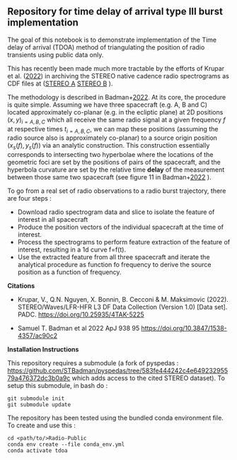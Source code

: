 ## Repository for time delay of arrival type III burst implementation

The goal of this notebook is to demonstrate implementation of the Time delay of arrival (TDOA) method of triangulating the position of radio transients using public data only. 

This has recently been made much more tractable by the efforts of Krupar et al. ([2022](https://doi.org/10.25935/4tak-5225))  in archiving the STEREO native cadence radio spectrograms as CDF files at ([STEREO A](https://cdaweb.gsfc.nasa.gov/pub/data/stereo/ahead/l3/waves/) [STEREO B](https://cdaweb.gsfc.nasa.gov/pub/data/stereo/behind/l3/waves/) ).

The methodology is described in Badman+[2022](https://ui.adsabs.harvard.edu/abs/2022ApJ...938...95B/abstract). At its core, the procedure is quite simple. Assuming we have three spacecraft (e.g. A, B and C) located approximately co-planar (e.g. in the ecliptic plane) at 2D positions $(x,y)_{i={A,B,C}}$ which all receive the same radio signal at a given frequency $f$ at respective times $t_{i={A,B,C}}$, we can map these positions (assuming the radio source also is approximately co-planar) to a source origin position $(x_s(f),y_s(f))$ via an analytic construction. This construction essentially corresponds to intersecting two hyperbolae where the locations of the geometric foci are set by the positions of pairs of the spacecraft, and the hyperbola curvature are set by the relative time __delay__ of the measurement between those same two spacecraft  (see figure 11 in Badman+[2022](https://ui.adsabs.harvard.edu/abs/2022ApJ...938...95B/abstract) ).

To go from a real set of radio observations to a radio burst trajectory, there are four steps :

* Download radio spectrogram data and slice to isolate the feature of interest in all spacecraft
* Produce the position vectors of the individual spacecraft at the time of interest.
* Process the spectrograms to perform feature extraction of the feature of interest, resulting in a 1d curve f=f(t).
* Use the extracted feature from all three spacecraft and iterate the analytical procedure as function fo frequency to derive the source position as a function of frequency.

__Citations__

* Krupar, V., Q.N. Nguyen, X. Bonnin, B. Cecconi & M. Maksimovic (2022). STEREO/Waves/LFR-HFR L3 DF Data Collection (Version 1.0) [Data set]. PADC. https://doi.org/10.25935/4TAK-5225

* Samuel T. Badman et al 2022 ApJ 938 95 https://doi.org/10.3847/1538-4357/ac90c2

__Installation Instructions__

This repository requires a submodule (a fork of pyspedas : https://github.com/STBadman/pyspedas/tree/583fe444242c4e64923295579a476372dc3b0a9c which adds access to the cited STEREO dataset). To setup this submodule, in bash do : 

``` 
git submodule init
git submodule update
```

The repository has been tested using the bundled conda environment file. To create and use this :

```
cd <path/to/>Radio-Public
conda env create --file conda_env.yml
conda activate tdoa
```


